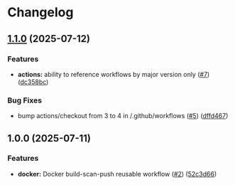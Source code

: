 # Changelog

## [1.1.0](https://github.com/angelvargass/reusable-workflows/compare/v1.0.0...v1.1.0) (2025-07-12)


### Features

* **actions:** ability to reference workflows by major version only ([#7](https://github.com/angelvargass/reusable-workflows/issues/7)) ([dc358bc](https://github.com/angelvargass/reusable-workflows/commit/dc358bc80e537573710bd572a21dd55c4835726f))


### Bug Fixes

* bump actions/checkout from 3 to 4 in /.github/workflows ([#5](https://github.com/angelvargass/reusable-workflows/issues/5)) ([dffd467](https://github.com/angelvargass/reusable-workflows/commit/dffd467a32d4acb38c4794d93ec055e4d5f62a47))

## 1.0.0 (2025-07-11)


### Features

* **docker:** Docker build-scan-push reusable workflow ([#2](https://github.com/angelvargass/reusable-workflows/issues/2)) ([52c3d66](https://github.com/angelvargass/reusable-workflows/commit/52c3d66ac2ac16cff209af57f2e779cbf8914539))
